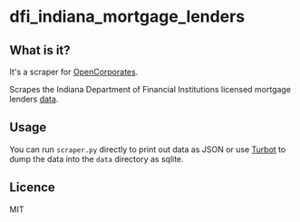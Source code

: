 # dfi_indiana_mortgage_lenders

## What is it?
It's a scraper for [OpenCorporates](https://opencorporates.com/).

Scrapes the Indiana Department of Financial Institutions licensed
mortgage lenders [data](http://extranet.dfi.in.gov/dfidb/mortgage.aspx).

## Usage
You can run `scraper.py` directly to print out data as JSON or use
[Turbot](https://turbot.opencorporates.com/) to dump the data into the
`data` directory as sqlite.

## Licence
MIT
